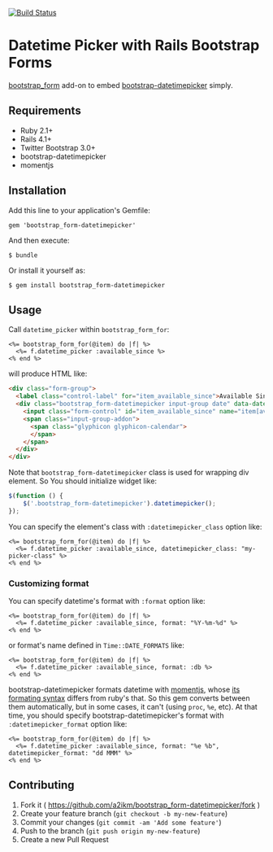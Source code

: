 [![Build Status](https://travis-ci.org/a2ikm/bootstrap_form-datetimepicker.svg?branch=master)](https://travis-ci.org/a2ikm/bootstrap_form-datetimepicker)

# Datetime Picker with Rails Bootstrap Forms

[bootstrap_form](http://rubygems.org/gems/bootstrap_form) add-on to embed [bootstrap-datetimepicker](http://eonasdan.github.io/bootstrap-datetimepicker/) simply.

## Requirements

* Ruby 2.1+
* Rails 4.1+
* Twitter Bootstrap 3.0+
* bootstrap-datetimepicker
* momentjs

## Installation

Add this line to your application's Gemfile:

    gem 'bootstrap_form-datetimepicker'

And then execute:

    $ bundle

Or install it yourself as:

    $ gem install bootstrap_form-datetimepicker

## Usage

Call `datetime_picker` within `bootstrap_form_for`:

```erb
<%= bootstrap_form_for(@item) do |f| %>
  <%= f.datetime_picker :available_since %>
<% end %>
```

will produce HTML like:

```html
<div class="form-group">
  <label class="control-label" for="item_available_since">Available Since</label>
  <div class="bootstrap_form-datetimepicker input-group date" data-date-format="YYYY-MM-DD HH:mm:ss ZZ">
    <input class="form-control" id="item_available_since" name="item[available_since]" type="text" value="1955-10-23 11:22:33" />
    <span class="input-group-addon">
      <span class="glyphicon glyphicon-calendar">
      </span>
    </span>
  </div>
</div>
```

Note that `bootstrap_form-datetimepicker` class is used for wrapping div element. So You should initialize widget like:

```javascript
$(function () {
    $('.bootstrap_form-datetimepicker').datetimepicker();
});
```

You can specify the element's class with `:datetimepicker_class` option like:

```erb
<%= bootstrap_form_for(@item) do |f| %>
  <%= f.datetime_picker :available_since, datetimepicker_class: "my-picker-class" %>
<% end %>
```


### Customizing format

You can specify datetime's format with `:format` option like:

```erb
<%= bootstrap_form_for(@item) do |f| %>
  <%= f.datetime_picker :available_since, format: "%Y-%m-%d" %>
<% end %>
```

or format's name defined in `Time::DATE_FORMATS` like:

```erb
<%= bootstrap_form_for(@item) do |f| %>
  <%= f.datetime_picker :available_since, format: :db %>
<% end %>
```

bootstrap-datetimepicker formats datetime with [momentjs](http://momentjs.com), whose [its formating syntax](http://momentjs.com/docs/#/parsing/string-format/) differs from ruby's that. So this gem converts between them automatically, but in some cases, it can't (using `proc`, `%e`, etc). At that time, you should specify bootstrap-datetimepicker's format with `:datetimepicker_format` option like:

```erb
<%= bootstrap_form_for(@item) do |f| %>
  <%= f.datetime_picker :available_since, format: "%e %b", datetimepicker_format: "dd MMM" %>
<% end %>
```


## Contributing

1. Fork it ( https://github.com/a2ikm/bootstrap_form-datetimepicker/fork )
2. Create your feature branch (`git checkout -b my-new-feature`)
3. Commit your changes (`git commit -am 'Add some feature'`)
4. Push to the branch (`git push origin my-new-feature`)
5. Create a new Pull Request
